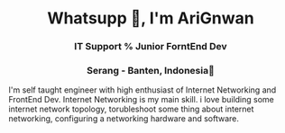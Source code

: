 <h1 align="center">Whatsupp 👋, I'm AriGnwan</h1>
<h3 align="center">IT Support % Junior ForntEnd Dev </h3>
<h3 align="center">Serang - Banten, Indonesia📍</h3>

<p>I'm self taught engineer with high enthusiast of Internet Networking and
        FrontEnd Dev. Internet Networking is my main skill. i love building some
        internet network topology, torubleshoot some thing about internet
        networking, configuring a networking hardware and software.</p>
